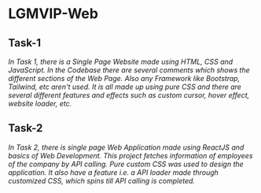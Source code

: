 # LGMVIP-Web
<h2>Task-1</h2>
<p><em>In Task 1, there is a Single Page Website made using HTML, CSS and JavaScript. In the Codebase there are several comments which shows the different sections of the Web Page. Also any Framework like Bootstrap, Tailwind, etc aren't used. It is all made up using pure CSS and there are several different features and effects such as custom cursor, hover effect, website loader, etc.</em></p>
<h2>Task-2</h2>
<p><em>In Task 2, there is single page Web Application made using ReactJS and basics of Web Development. This project fetches information of employees of the company by API calling. Pure custom CSS was used to design the application. It also have a feature i.e. a API loader made through customized CSS, which spins till API calling is completed.</em></p>
